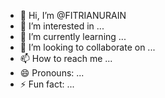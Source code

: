 - 👋 Hi, I’m @FITRIANURAIN
- 👀 I’m interested in ...
- 🌱 I’m currently learning ...
- 💞️ I’m looking to collaborate on ...
- 📫 How to reach me ...
- 😄 Pronouns: ...
- ⚡ Fun fact: ...

<!---
FITRIANURAIN/FITRIANURAIN is a ✨ special ✨ repository because its `README.md` (this file) appears on your GitHub profile.
You can click the Preview link to take a look at your changes.
--->

